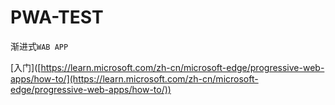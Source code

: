 # PWA-TEST

渐进式`WAB APP`

\[入门\]([https://learn.microsoft.com/zh-cn/microsoft-edge/progressive-web-apps/how-to/](https://learn.microsoft.com/zh-cn/microsoft-edge/progressive-web-apps/how-to/))